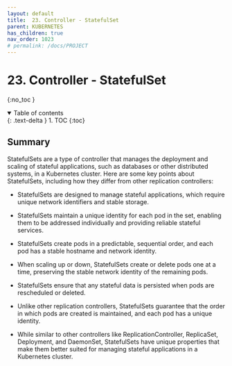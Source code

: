 ```yaml
---
layout: default
title:  23. Controller - StatefulSet
parent: KUBERNETES
has_children: true
nav_order: 1023
# permalink: /docs/PROJECT
---
```


# 23. Controller - StatefulSet

{:no_toc }

<details open markdown="block">  
  <summary>
    Table of contents
  </summary>
  {: .text-delta }
1. TOC  
{:toc}
</details>

## Summary  

StatefulSets are a type of controller that manages the deployment and scaling of stateful applications, such as databases or other distributed systems, in a Kubernetes cluster. Here are some key points about StatefulSets, including how they differ from other replication controllers:

* StatefulSets are designed to manage stateful applications, which require unique network identifiers and stable storage.

* StatefulSets maintain a unique identity for each pod in the set, enabling them to be addressed individually and providing reliable stateful services.

* StatefulSets create pods in a predictable, sequential order, and each pod has a stable hostname and network identity.

* When scaling up or down, StatefulSets create or delete pods one at a time, preserving the stable network identity of the remaining pods.

* StatefulSets ensure that any stateful data is persisted when pods are rescheduled or deleted.

* Unlike other replication controllers, StatefulSets guarantee that the order in which pods are created is maintained, and each pod has a unique identity.

* While similar to other controllers like ReplicationController, ReplicaSet, Deployment, and DaemonSet, StatefulSets have unique properties that make them better suited for managing stateful applications in a Kubernetes cluster.


  